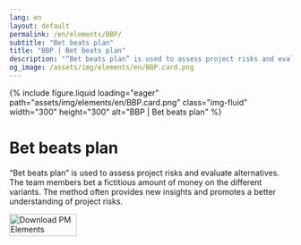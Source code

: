 ```yaml
---
lang: en
layout: default
permalink: /en/elements/BBP/
subtitle: "Bet beats plan"
title: "BBP | Bet beats plan"
description: "“Bet beats plan” is used to assess project risks and evaluate alternatives. The team members bet a fictitious amount of money on the different variants. The method often provides new insights and promotes a better understanding of project risks."
og_image: /assets/img/elements/en/BBP.card.png
---
```


{% include figure.liquid loading="eager" path="assets/img/elements/en/BBP.card.png" class="img-fluid" width="300" height="300" alt="BBP | Bet beats plan" %}

# Bet beats plan

“Bet beats plan” is used to assess project risks and evaluate alternatives. The team members bet a fictitious amount of money on the different variants. The method often provides new insights and promotes a better understanding of project risks.

<a href="https://apps.apple.com/app/apple-store/id6738084498?pt=127441684&ct=website&mt=8">
  <img src="{{ "assets/img/en/appstore.png" | relative_url }}" width="120" height="40" alt="Download PM Elements">
</a>
